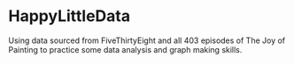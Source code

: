 # HappyLittleData

Using data sourced from FiveThirtyEight and all 403 episodes of The Joy of Painting to practice some data analysis and graph making skills.
